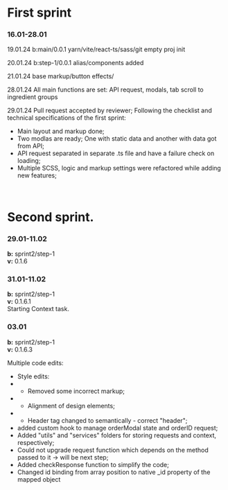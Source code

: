 <h1>First sprint</h1>
<h3>16.01-28.01</h3>
19.01.24
b:main/0.0.1
yarn/vite/react-ts/sass/git empty proj init

20.01.24
b:step-1/0.0.1
alias/components added

21.01.24
base markup/button effects/

28.01.24
All main functions are set:
API request, modals, tab scroll to ingredient groups

29.01.24
Pull request accepted by reviewer;
Following the checklist and technical specifications of the first sprint:
* Main layout and markup done;
* Two modlas are ready; One with static data and another with data got from API;
* API request separated in separate .ts file and have a failure check on loading;
* Multiple SCSS, logic and markup settings were refactored while adding new features;


<br>
<h1>Second sprint.</h1>
<h3>29.01-11.02</h3>
<b>b:</b> sprint2/step-1<br> 
<b>v:</b> 0.1.6

<h3>31.01-11.02</h3>
<b>b:</b> sprint2/step-1<br>
<b>v:</b> 0.1.6.1<br>
Starting Context task.

<h3>03.01</h3>
<b>b:</b> sprint2/step-1<br>
<b>v:</b> 0.1.6.3<br>

Multiple code edits:
* Style edits:
* * Removed some incorrect markup;
* * Alignment of design elements;
* * Header tag changed to semantically - correct "header"; 
* added custom hook to manage orderModal state and orderID request;
* Added "utils" and "services" folders for storing requests and context, respectively;
* Could not upgrade request function which depends on the method passed to it -> will be next step;
* Added checkResponse function to simplify the code;
* Changed id binding from array position to native _id property of the mapped object